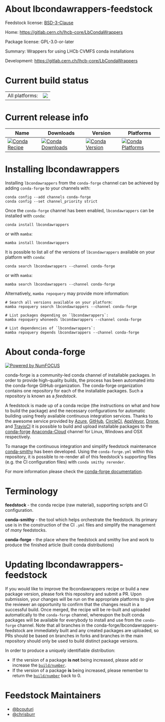 About lbcondawrappers-feedstock
===============================

Feedstock license: [BSD-3-Clause](https://github.com/conda-forge/lbcondawrappers-feedstock/blob/main/LICENSE.txt)

Home: https://gitlab.cern.ch/lhcb-core/LbCondaWrappers

Package license: GPL-3.0-or-later

Summary: Wrappers for using LHCb CVMFS conda installations

Development: https://gitlab.cern.ch/lhcb-core/LbCondaWrappers

Current build status
====================


<table><tr><td>All platforms:</td>
    <td>
      <a href="https://dev.azure.com/conda-forge/feedstock-builds/_build/latest?definitionId=10578&branchName=main">
        <img src="https://dev.azure.com/conda-forge/feedstock-builds/_apis/build/status/lbcondawrappers-feedstock?branchName=main">
      </a>
    </td>
  </tr>
</table>

Current release info
====================

| Name | Downloads | Version | Platforms |
| --- | --- | --- | --- |
| [![Conda Recipe](https://img.shields.io/badge/recipe-lbcondawrappers-green.svg)](https://anaconda.org/conda-forge/lbcondawrappers) | [![Conda Downloads](https://img.shields.io/conda/dn/conda-forge/lbcondawrappers.svg)](https://anaconda.org/conda-forge/lbcondawrappers) | [![Conda Version](https://img.shields.io/conda/vn/conda-forge/lbcondawrappers.svg)](https://anaconda.org/conda-forge/lbcondawrappers) | [![Conda Platforms](https://img.shields.io/conda/pn/conda-forge/lbcondawrappers.svg)](https://anaconda.org/conda-forge/lbcondawrappers) |

Installing lbcondawrappers
==========================

Installing `lbcondawrappers` from the `conda-forge` channel can be achieved by adding `conda-forge` to your channels with:

```
conda config --add channels conda-forge
conda config --set channel_priority strict
```

Once the `conda-forge` channel has been enabled, `lbcondawrappers` can be installed with `conda`:

```
conda install lbcondawrappers
```

or with `mamba`:

```
mamba install lbcondawrappers
```

It is possible to list all of the versions of `lbcondawrappers` available on your platform with `conda`:

```
conda search lbcondawrappers --channel conda-forge
```

or with `mamba`:

```
mamba search lbcondawrappers --channel conda-forge
```

Alternatively, `mamba repoquery` may provide more information:

```
# Search all versions available on your platform:
mamba repoquery search lbcondawrappers --channel conda-forge

# List packages depending on `lbcondawrappers`:
mamba repoquery whoneeds lbcondawrappers --channel conda-forge

# List dependencies of `lbcondawrappers`:
mamba repoquery depends lbcondawrappers --channel conda-forge
```


About conda-forge
=================

[![Powered by
NumFOCUS](https://img.shields.io/badge/powered%20by-NumFOCUS-orange.svg?style=flat&colorA=E1523D&colorB=007D8A)](https://numfocus.org)

conda-forge is a community-led conda channel of installable packages.
In order to provide high-quality builds, the process has been automated into the
conda-forge GitHub organization. The conda-forge organization contains one repository
for each of the installable packages. Such a repository is known as a *feedstock*.

A feedstock is made up of a conda recipe (the instructions on what and how to build
the package) and the necessary configurations for automatic building using freely
available continuous integration services. Thanks to the awesome service provided by
[Azure](https://azure.microsoft.com/en-us/services/devops/), [GitHub](https://github.com/),
[CircleCI](https://circleci.com/), [AppVeyor](https://www.appveyor.com/),
[Drone](https://cloud.drone.io/welcome), and [TravisCI](https://travis-ci.com/)
it is possible to build and upload installable packages to the
[conda-forge](https://anaconda.org/conda-forge) [Anaconda-Cloud](https://anaconda.org/)
channel for Linux, Windows and OSX respectively.

To manage the continuous integration and simplify feedstock maintenance
[conda-smithy](https://github.com/conda-forge/conda-smithy) has been developed.
Using the ``conda-forge.yml`` within this repository, it is possible to re-render all of
this feedstock's supporting files (e.g. the CI configuration files) with ``conda smithy rerender``.

For more information please check the [conda-forge documentation](https://conda-forge.org/docs/).

Terminology
===========

**feedstock** - the conda recipe (raw material), supporting scripts and CI configuration.

**conda-smithy** - the tool which helps orchestrate the feedstock.
                   Its primary use is in the construction of the CI ``.yml`` files
                   and simplify the management of *many* feedstocks.

**conda-forge** - the place where the feedstock and smithy live and work to
                  produce the finished article (built conda distributions)


Updating lbcondawrappers-feedstock
==================================

If you would like to improve the lbcondawrappers recipe or build a new
package version, please fork this repository and submit a PR. Upon submission,
your changes will be run on the appropriate platforms to give the reviewer an
opportunity to confirm that the changes result in a successful build. Once
merged, the recipe will be re-built and uploaded automatically to the
`conda-forge` channel, whereupon the built conda packages will be available for
everybody to install and use from the `conda-forge` channel.
Note that all branches in the conda-forge/lbcondawrappers-feedstock are
immediately built and any created packages are uploaded, so PRs should be based
on branches in forks and branches in the main repository should only be used to
build distinct package versions.

In order to produce a uniquely identifiable distribution:
 * If the version of a package **is not** being increased, please add or increase
   the [``build/number``](https://docs.conda.io/projects/conda-build/en/latest/resources/define-metadata.html#build-number-and-string).
 * If the version of a package **is** being increased, please remember to return
   the [``build/number``](https://docs.conda.io/projects/conda-build/en/latest/resources/define-metadata.html#build-number-and-string)
   back to 0.

Feedstock Maintainers
=====================

* [@bcouturi](https://github.com/bcouturi/)
* [@chrisburr](https://github.com/chrisburr/)


<!-- dummy commit to enable rerendering -->

